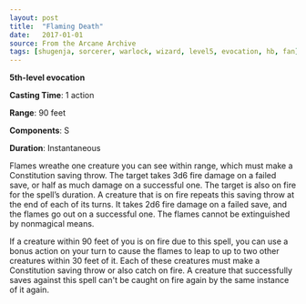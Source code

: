 ```yaml
---
layout: post
title:  "Flaming Death"
date:   2017-01-01
source: From the Arcane Archive
tags: [shugenja, sorcerer, warlock, wizard, level5, evocation, hb, fan]
---
```


**5th-level evocation**

**Casting Time**: 1 action

**Range**: 90 feet

**Components**: S

**Duration**: Instantaneous

Flames wreathe one creature you can see within range, which must make a Constitution saving throw. The target takes 3d6 fire damage on a failed save, or half as much damage on a successful one. The target is also on fire for the spell’s duration. A creature that is on fire repeats this saving throw at the end of each of its turns. It takes 2d6 fire damage on a failed save, and the flames go out on a successful one. The flames cannot be extinguished by nonmagical means.

If a creature within 90 feet of you is on fire due to this spell, you can use a bonus action on your turn to cause the flames to leap to up to two other creatures within 30 feet of it. Each of these creatures must make a Constitution saving throw or also catch on fire. A creature that successfully saves against this spell can't be caught on fire again by the same instance of it again.
